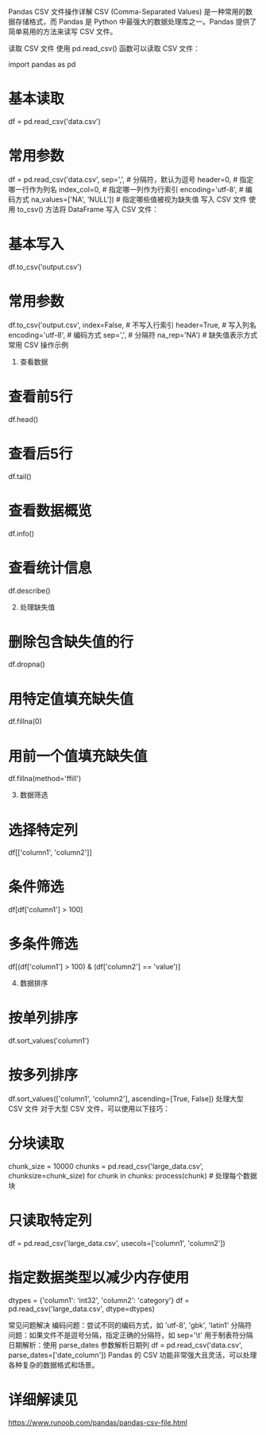 Pandas CSV 文件操作详解
CSV (Comma-Separated Values) 是一种常用的数据存储格式，而 Pandas 是 Python 中最强大的数据处理库之一。Pandas 提供了简单易用的方法来读写 CSV 文件。

读取 CSV 文件
使用 pd.read_csv() 函数可以读取 CSV 文件：

import pandas as pd
# 基本读取
df = pd.read_csv('data.csv')
# 常用参数
df = pd.read_csv('data.csv',
sep=',',           # 分隔符，默认为逗号
header=0,         # 指定哪一行作为列名
index_col=0,      # 指定哪一列作为行索引
encoding='utf-8', # 编码方式
na_values=['NA', 'NULL'])  # 指定哪些值被视为缺失值
写入 CSV 文件
使用 to_csv() 方法将 DataFrame 写入 CSV 文件：

# 基本写入
df.to_csv('output.csv')
# 常用参数
df.to_csv('output.csv',
index=False,        # 不写入行索引
header=True,       # 写入列名
encoding='utf-8',  # 编码方式
sep=',',          # 分隔符
na_rep='NA')      # 缺失值表示方式
常用 CSV 操作示例

1. 查看数据
# 查看前5行
df.head()
# 查看后5行
df.tail()
# 查看数据概览
df.info()
# 查看统计信息
df.describe()

2. 处理缺失值
# 删除包含缺失值的行
df.dropna()
# 用特定值填充缺失值
df.fillna(0)
# 用前一个值填充缺失值
df.fillna(method='ffill')

3. 数据筛选
# 选择特定列
df[['column1', 'column2']]
# 条件筛选
df[df['column1'] > 100]
# 多条件筛选
df[(df['column1'] > 100) & (df['column2'] == 'value')]

4. 数据排序
# 按单列排序
df.sort_values('column1')
# 按多列排序
df.sort_values(['column1', 'column2'], ascending=[True, False])
处理大型 CSV 文件
对于大型 CSV 文件，可以使用以下技巧：

# 分块读取
chunk_size = 10000
chunks = pd.read_csv('large_data.csv', chunksize=chunk_size)
for chunk in chunks:
process(chunk)  # 处理每个数据块
# 只读取特定列
df = pd.read_csv('large_data.csv', usecols=['column1', 'column2'])
# 指定数据类型以减少内存使用
dtypes = {'column1': 'int32', 'column2': 'category'}
df = pd.read_csv('large_data.csv', dtype=dtypes)

常见问题解决
编码问题：尝试不同的编码方式，如 'utf-8', 'gbk', 'latin1'
分隔符问题：如果文件不是逗号分隔，指定正确的分隔符，如 sep='\t' 用于制表符分隔
日期解析：使用 parse_dates 参数解析日期列
df = pd.read_csv('data.csv', parse_dates=['date_column'])
Pandas 的 CSV 功能非常强大且灵活，可以处理各种复杂的数据格式和场景。

# 详细解读见
https://www.runoob.com/pandas/pandas-csv-file.html